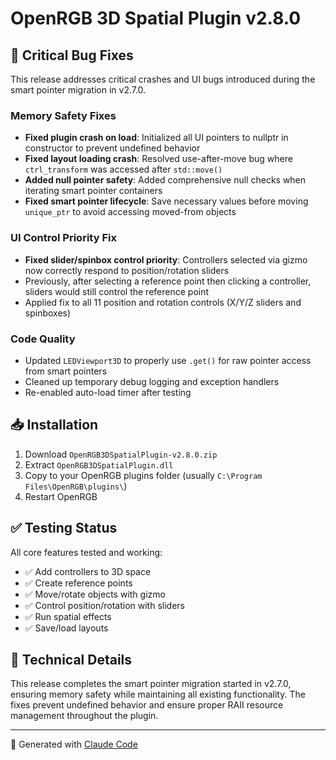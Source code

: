 # OpenRGB 3D Spatial Plugin v2.8.0

## 🐛 Critical Bug Fixes

This release addresses critical crashes and UI bugs introduced during the smart pointer migration in v2.7.0.

### Memory Safety Fixes
- **Fixed plugin crash on load**: Initialized all UI pointers to nullptr in constructor to prevent undefined behavior
- **Fixed layout loading crash**: Resolved use-after-move bug where `ctrl_transform` was accessed after `std::move()`
- **Added null pointer safety**: Added comprehensive null checks when iterating smart pointer containers
- **Fixed smart pointer lifecycle**: Save necessary values before moving `unique_ptr` to avoid accessing moved-from objects

### UI Control Priority Fix
- **Fixed slider/spinbox control priority**: Controllers selected via gizmo now correctly respond to position/rotation sliders
- Previously, after selecting a reference point then clicking a controller, sliders would still control the reference point
- Applied fix to all 11 position and rotation controls (X/Y/Z sliders and spinboxes)

### Code Quality
- Updated `LEDViewport3D` to properly use `.get()` for raw pointer access from smart pointers
- Cleaned up temporary debug logging and exception handlers
- Re-enabled auto-load timer after testing

## 📥 Installation

1. Download `OpenRGB3DSpatialPlugin-v2.8.0.zip`
2. Extract `OpenRGB3DSpatialPlugin.dll`
3. Copy to your OpenRGB plugins folder (usually `C:\Program Files\OpenRGB\plugins\`)
4. Restart OpenRGB

## ✅ Testing Status

All core features tested and working:
- ✅ Add controllers to 3D space
- ✅ Create reference points
- ✅ Move/rotate objects with gizmo
- ✅ Control position/rotation with sliders
- ✅ Run spatial effects
- ✅ Save/load layouts

## 🔧 Technical Details

This release completes the smart pointer migration started in v2.7.0, ensuring memory safety while maintaining all existing functionality. The fixes prevent undefined behavior and ensure proper RAII resource management throughout the plugin.

---

🤖 Generated with [Claude Code](https://claude.com/claude-code)

